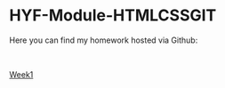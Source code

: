 # HYF-Module-HTMLCSSGIT
<p>Here you can find my homework hosted via Github:</p><br>

<a href="https://mahermer88/HYF-Module-HTMLCSSGIT/Week1/index.html"/>Week1</a>
